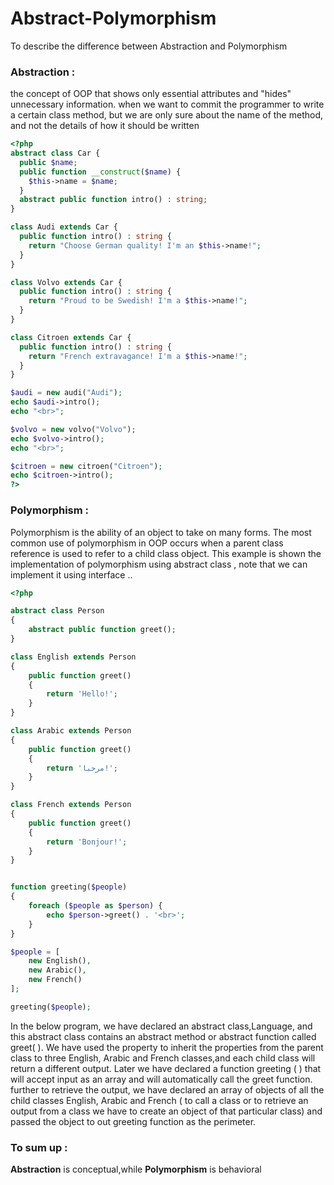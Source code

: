 # Abstract-Polymorphism
To describe the difference between Abstraction and Polymorphism

### **Abstraction :**

the concept of OOP that shows only essential attributes and "hides" unnecessary information.
when we want to commit the programmer to write a certain class method, but we are only sure about the name of the method, and not the details of how it should be written

```php
<?php
abstract class Car {
  public $name;
  public function __construct($name) {
    $this->name = $name;
  }
  abstract public function intro() : string;
}

class Audi extends Car {
  public function intro() : string {
    return "Choose German quality! I'm an $this->name!";
  }
}

class Volvo extends Car {
  public function intro() : string {
    return "Proud to be Swedish! I'm a $this->name!";
  }
}

class Citroen extends Car {
  public function intro() : string {
    return "French extravagance! I'm a $this->name!";
  }
}

$audi = new audi("Audi");
echo $audi->intro();
echo "<br>";

$volvo = new volvo("Volvo");
echo $volvo->intro();
echo "<br>";

$citroen = new citroen("Citroen");
echo $citroen->intro();
?>
```



### **Polymorphism :**

Polymorphism is the ability of an object to take on many forms. The most common use of polymorphism in OOP occurs when a parent class reference is used to refer to a child class object.
This example is shown the implementation of polymorphism using abstract class , note that we can implement it using interface ..
```php
<?php

abstract class Person
{
	abstract public function greet();
}

class English extends Person
{
	public function greet()
	{
		return 'Hello!';
	}
}

class Arabic extends Person
{
	public function greet()
	{
		return 'مرحبا!';
	}
}

class French extends Person
{
	public function greet()
	{
		return 'Bonjour!';
	}
}


function greeting($people)
{
	foreach ($people as $person) {
		echo $person->greet() . '<br>';
	}
}

$people = [
	new English(),
	new Arabic(),
	new French()
];

greeting($people);
```

In the below program, we have declared an abstract class,Language, and this abstract class contains an abstract method or abstract function called greet( ).
We have used the property to inherit the properties from the parent class to three English, Arabic and French classes,and each child class will return a different output.
Later we have declared a function greeting ( ) that will accept input as an array and will automatically call the greet function.
further to retrieve the output, we have declared an array of objects of all the child classes English, Arabic and French ( to call a class or to retrieve an output from a class we have to create an object of that particular class) and 
passed the object to out greeting function as the perimeter.

### **To sum up :**
**Abstraction** is conceptual,while **Polymorphism** is behavioral

